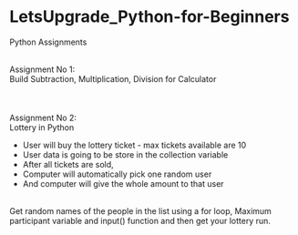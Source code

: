# LetsUpgrade_Python-for-Beginners
Python Assignments

<br/>
Assignment No 1:
<br/>
Build Subtraction, Multiplication, Division for Calculator
<br/><br/><br/>

<br/>
Assignment No 2:
<br/>
Lottery in Python

- User will buy the lottery ticket - max tickets available are 10 <br/>
- User data is going to be store in the collection variable <br/>
- After all tickets are sold, <br/>
- Computer will automatically pick one random user <br/>
- And computer will give the whole amount to that user <br/>
<br/>
Get random names of the people in the list using a for loop, Maximum participant variable and input() function and then get your lottery run.
